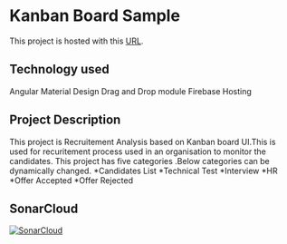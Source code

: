 # Kanban Board Sample

This project is hosted with this [URL](https://kanban-board-66f66.web.app/).
<!-- https://kanban-board-66f66.web.app/ -->
## Technology used
Angular 
Material Design 
Drag and Drop module
Firebase Hosting

## Project Description

This project is Recruitement Analysis based on Kanban board UI.This is used for recuritement process used in an organisation to monitor the candidates.
This project has five categories .Below categories can be dynamically changed.
   *Candidates List
   *Technical Test
   *Interview
   *HR
   *Offer Accepted
   *Offer Rejected

## SonarCloud

[![SonarCloud](https://sonarcloud.io/images/project_badges/sonarcloud-white.svg)](https://sonarcloud.io/dashboard?id=RajarajanKumanan_kanban-board)
